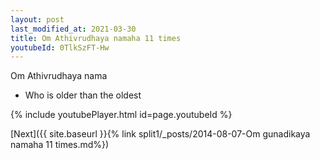 ```yaml
---
layout: post
last_modified_at: 2021-03-30
title: Om Athivrudhaya namaha 11 times
youtubeId: 0TlkSzFT-Hw
---
```

 
 
Om Athivrudhaya nama 
 
 -  Who is older than the oldest 
 
  
 
  
 
 
 
 
 
 


{% include youtubePlayer.html id=page.youtubeId %}
 
[Next]({{ site.baseurl }}{% link  split1/_posts/2014-08-07-Om gunadikaya namaha 11 times.md%})
 
